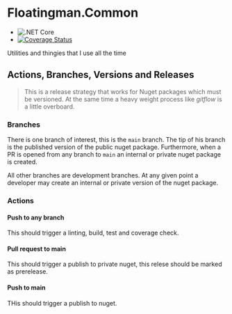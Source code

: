 # Floatingman.Common

- ![.NET Core](https://github.com/floatingman-ltd/Floatingman.Common/workflows/any-push.yml/badge.svg?branch=main)
- [![Coverage Status](https://coveralls.io/repos/github/floatingman-ltd/Floatingman.Common/badge.svg?branch=main)](https://coveralls.io/github/floatingman-ltd/Floatingman.Common?branch=main)

Utilities and thingies that I use all the time

## Actions, Branches, Versions and Releases

> This is a release strategy that works for Nuget packages which must be versioned.  At the same time a heavy weight process like _gitflow_ is a little overboard.
### Branches

There is one branch of interest, this is the `main` branch.  The tip of his branch is the published version of the public nuget package.  Furthermore, when a PR is opened from any branch to `main` an internal or private nuget package is created.

All other branches are development branches.  At any given point a developer may create an internal or private version of the nuget package.  

### Actions

#### Push to any branch

This should trigger a linting, build, test and coverage check.

#### Pull request to main

This should trigger a publish to private nuget, this relese should be marked as prerelease.

#### Push to main

THis should trigger a publish to nuget.
